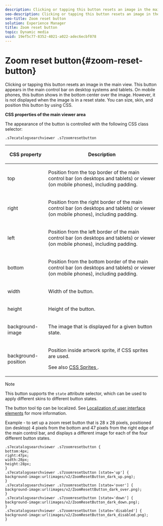 ```yaml
---
description: Clicking or tapping this button resets an image in the main view. This button appears in the main control bar on desktop systems and tablets. On mobile phones, this button shows in the bottom center over the image. However, it is not displayed when the image is in a reset state. You can size, skin, and position this button by using CSS.
seo-description: Clicking or tapping this button resets an image in the main view. This button appears in the main control bar on desktop systems and tablets. On mobile phones, this button shows in the bottom center over the image. However, it is not displayed when the image is in a reset state. You can size, skin, and position this button by using CSS.
seo-title: Zoom reset button
solution: Experience Manager
title: Zoom reset button
topic: Dynamic media
uuid: 19ef5c77-8352-4021-a022-adec6ecbf078
---
```


# Zoom reset button{#zoom-reset-button}

Clicking or tapping this button resets an image in the main view. This button appears in the main control bar on desktop systems and tablets. On mobile phones, this button shows in the bottom center over the image. However, it is not displayed when the image is in a reset state. You can size, skin, and position this button by using CSS.

<a id="section_061E550C1C1D4DB2BD663A898895B38C"></a>

**CSS properties of the main viewer area**

The appearance of the button is controlled with the following CSS class selector:

`.s7ecatalogsearchviewer .s7zoomresetbutton`

<table id="table_94EE3F5BBE4547C0B4943471CEE7EDE4"> 
 <thead> 
  <tr> 
   <th colname="col1" class="entry"> <p> CSS property </p> </th> 
   <th colname="col2" class="entry"> <p>Description </p> </th> 
  </tr> 
 </thead>
 <tbody> 
  <tr> 
   <td colname="col1"> <p> <span class="codeph"> top </span> </p> </td> 
   <td colname="col2"> <p>Position from the top border of the main control bar (on desktops and tablets) or viewer (on mobile phones), including padding. </p> </td> 
  </tr> 
  <tr> 
   <td colname="col1"> <p> <span class="codeph"> right </span> </p> </td> 
   <td colname="col2"> <p>Position from the right border of the main control bar (on desktops and tablets) or viewer (on mobile phones), including padding. </p> </td> 
  </tr> 
  <tr> 
   <td colname="col1"> <p> <span class="codeph"> left </span> </p> </td> 
   <td colname="col2"> <p>Position from the left border of the main control bar (on desktops and tablets) or viewer (on mobile phones), including padding. </p> </td> 
  </tr> 
  <tr> 
   <td colname="col1"> <p> <span class="codeph"> bottom </span> </p> </td> 
   <td colname="col2"> <p>Position from the bottom border of the main control bar (on desktops and tablets) or viewer (on mobile phones), including padding. </p> </td> 
  </tr> 
  <tr> 
   <td colname="col1"> <p> <span class="codeph"> width </span> </p> </td> 
   <td colname="col2"> <p>Width of the button. </p> </td> 
  </tr> 
  <tr> 
   <td colname="col1"> <p> <span class="codeph"> height </span> </p> </td> 
   <td colname="col2"> <p>Height of the button. </p> </td> 
  </tr> 
  <tr> 
   <td colname="col1"> <p> <span class="codeph"> background-image </span> </p> </td> 
   <td colname="col2"> <p>The image that is displayed for a given button state. </p> </td> 
  </tr> 
  <tr> 
   <td colname="col1"> <p> <span class="codeph"> background-position </span> </p> </td> 
   <td colname="col2"> <p> Position inside artwork sprite, if CSS sprites are used. </p> <p>See also <a href="../../../c-html5-s7-aem-asset-viewers/c-html5-ecatsearch-viewer-about/c-html5-ecatsearch-viewer-customizingviewer/c-html5-ecatsearch-viewer-customizingviewer.md#section-9d570f95eb2443aca74c1b02f6e89aff" format="dita" scope="local"> CSS Sprites </a>. </p> </td> 
  </tr> 
 </tbody> 
</table>

>[!NOTE]
>
>This button supports the `state` attribute selector, which can be used to apply different skins to different button states.

The button tool tip can be localized. See [Localization of user interface elements](../../../c-html5-s7-aem-asset-viewers/c-html5-ecatsearch-viewer-about/c-html5-ecatsearch-viewer-localization.md#concept-cbfc39344c494eb7b9f6a272cff0cc74) for more information.

Example - to set up a zoom reset button that is 28 x 28 pixels, positioned (on desktop) 4 pixels from the bottom and 47 pixels from the right edge of the main control bar, and displays a different image for each of the four different button states.

```
.s7ecatalogsearchviewer .s7zoomresetbutton { 
bottom:4px; 
right:47px; 
width:28px; 
height:28px; 
} 
.s7ecatalogsearchviewer .s7zoomresetbutton [state='up'] { 
background-image:url(images/v2/ZoomResetButton_dark_up.png); 
} 
.s7ecatalogsearchviewer .s7zoomresetbutton [state='over'] {  
background-image:url(images/v2/ZoomResettButton_dark_over.png); 
} 
.s7ecatalogsearchviewer .s7zoomresetbutton [state='down'] {  
background-image:url(images/v2/ZoomResetButton_dark_down.png); 
} 
.s7ecatalogsearchviewer .s7zoomresetbutton [state='disabled'] { 
background-image:url(images/v2/ZoomResetButton_dark_disabled.png); 
}
```

